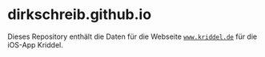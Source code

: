 # dirkschreib.github.io

Dieses Repository enthält die Daten für die Webseite [`www.kriddel.de`](https://www.kriddel.de) für die iOS-App Kriddel.
